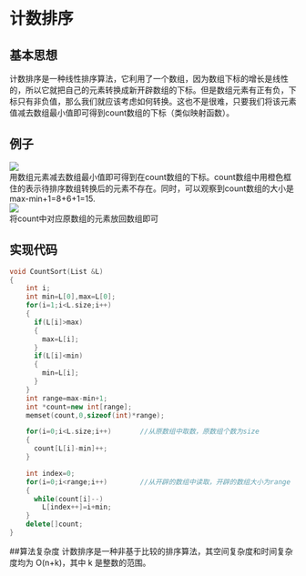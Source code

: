 # 计数排序
## 基本思想
计数排序是一种线性排序算法，它利用了一个数组，因为数组下标的增长是线性的，所以它就把自己的元素转换成新开辟数组的下标。但是数组元素有正有负，下标只有非负值，那么我们就应该考虑如何转换。这也不是很难，只要我们将该元素值减去数组最小值即可得到count数组的下标（类似映射函数）。
## 例子
![](https://img2018.cnblogs.com/blog/1475571/201908/1475571-20190815222221988-794651078.png)<br>
用数组元素减去数组最小值即可得到在count数组的下标。count数组中用橙色框住的表示待排序数组转换后的元素不存在。同时，可以观察到count数组的大小是max-min+1=8+6+1=15.<br>
![](https://img2018.cnblogs.com/blog/1475571/201908/1475571-20190815222306673-932627829.png)<br>
将count中对应原数组的元素放回数组即可
## 实现代码
```cpp
void CountSort(List &L)
{
    int i;
    int min=L[0],max=L[0];
    for(i=1;i<L.size;i++)
    {
      if(L[i]>max)
      {
        max=L[i];
      }
      if(L[i]<min)
      {
        min=L[i];
      }
    }
    int range=max-min+1;
    int *count=new int[range];
    memset(count,0,sizeof(int)*range);

    for(i=0;i<L.size;i++)       //从原数组中取数，原数组个数为size
    {
      count[L[i]-min]++;
    }

    int index=0;
    for(i=0;i<range;i++)        //从开辟的数组中读取，开辟的数组大小为range
    {
      while(count[i]--)
        L[index++]=i+min;
    }
    delete[]count;
}
```

##算法复杂度
计数排序是一种非基于比较的排序算法，其空间复杂度和时间复杂度均为 O(n+k)，其中 k 是整数的范围。
